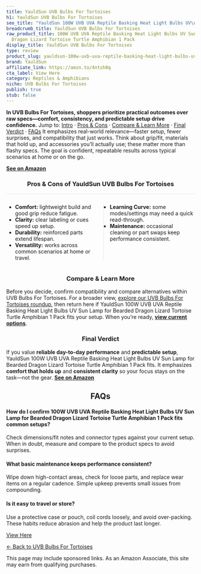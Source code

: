 ```yaml
---
title: YauldSun UVB Bulbs For Tortoises
h1: YauldSun UVB Bulbs For Tortoises
seo_title: "YauldSun 100W UVB UVA Reptile Basking Heat Light Bulbs UV\u2026"
breadcrumb_title: YauldSun UVB Bulbs For Tortoises
raw_product_title: 100W UVB UVA Reptile Basking Heat Light Bulbs UV Sun Lamp for Bearded
  Dragon Lizard Tortoise Turtle Amphibian 1 Pack
display_title: YauldSun UVB Bulbs For Tortoises
type: review
product_slug: yauldsun-100w-uvb-uva-reptile-basking-heat-light-bulbs-uv-sun-lamp-for-4b0d3065
brand: YauldSun
affiliate_link: https://amzn.to/4ntsh0q
cta_label: View Here
category: Reptiles & Amphibians
niche: UVB Bulbs For Tortoises
publish: true
stub: false
---
```


<div id="intro" class="full-width"><p><strong>In UVB Bulbs For Tortoises, shoppers prioritize practical outcomes over raw specs&mdash;comfort, consistency, and predictable setup drive confidence.</strong> Jump to: <a href="#intro">Intro</a> · <a href="#pros-cons">Pros &amp; Cons</a> · <a href="#compare-more">Compare &amp; Learn More</a> · <a href="#verdict">Final Verdict</a> · <a href="#faqs">FAQs</a> It emphasizes real-world relevance&mdash;faster setup, fewer surprises, and compatibility that just works. Think about grip/fit, materials that hold up, and accessories you’ll actually use; these matter more than flashy specs. The goal is confident, repeatable results across typical scenarios at home or on the go.</p><p><a href="https://amzn.to/4ntsh0q" rel="nofollow sponsored noopener" target="_blank"><strong>See on Amazon</strong></a></p></div>
<h3 id="pros-cons" style="text-align:center;">Pros &amp; Cons of YauldSun UVB Bulbs For Tortoises</h3>
<div class="pc-grid" style="display:grid;grid-template-columns:1fr 1fr;gap:16px;border-top:1px solid #e5e7eb;padding-top:12px;">
  <ul>
    <li><strong>Comfort:</strong> lightweight build and good grip reduce fatigue.</li>
    <li><strong>Clarity:</strong> clear labeling or cues speed up setup.</li>
    <li><strong>Durability:</strong> reinforced parts extend lifespan.</li>
    <li><strong>Versatility:</strong> works across common scenarios at home or travel.</li>
  </ul>
  <ul style="border-left:1px solid #e5e7eb;padding-left:16px;">
    <li><strong>Learning Curve:</strong> some modes/settings may need a quick read-through.</li>
    <li><strong>Maintenance:</strong> occasional cleaning or part swaps keep performance consistent.</li>
  </ul>
</div>


<h3 id="compare-more" style="text-align:center;">Compare &amp; Learn More</h3>
<p>Before you decide, confirm compatibility and compare alternatives within UVB Bulbs For Tortoises. For a broader view, <a href="#">explore our UVB Bulbs For Tortoises roundup</a>, then return here if YauldSun 100W UVB UVA Reptile Basking Heat Light Bulbs UV Sun Lamp for Bearded Dragon Lizard Tortoise Turtle Amphibian 1 Pack fits your setup. When you’re ready, <a href="https://amzn.to/4ntsh0q" rel="nofollow sponsored noopener" target="_blank"><strong>view current options</strong></a>.</p>

<h3 id="verdict" style="text-align:center;">Final Verdict</h3>
<p>If you value <strong>reliable day-to-day performance</strong> and <strong>predictable setup</strong>, YauldSun 100W UVB UVA Reptile Basking Heat Light Bulbs UV Sun Lamp for Bearded Dragon Lizard Tortoise Turtle Amphibian 1 Pack fits. It emphasizes <strong>comfort that holds up</strong> and <strong>consistent clarity</strong> so your focus stays on the task&mdash;not the gear. <a href="https://amzn.to/4ntsh0q" rel="nofollow sponsored noopener" target="_blank"><strong>See on Amazon</strong></a></p>

<h2 id="faqs" style="text-align:center;">FAQs</h2>
<h4><strong>How do I confirm 100W UVB UVA Reptile Basking Heat Light Bulbs UV Sun Lamp for Bearded Dragon Lizard Tortoise Turtle Amphibian 1 Pack fits common setups?</strong></h4>
<p>Check dimensions/fit notes and connector types against your current setup. When in doubt, measure and compare to the product specs to avoid surprises.</p>
<h4><strong>What basic maintenance keeps performance consistent?</strong></h4>
<p>Wipe down high-contact areas, check for loose parts, and replace wear items on a regular cadence. Simple upkeep prevents small issues from compounding.</p>
<h4><strong>Is it easy to travel or store?</strong></h4>
<p>Use a protective case or pouch, coil cords loosely, and avoid over-packing. These habits reduce abrasion and help the product last longer.</p>

<p><a class="btn" href="https://amzn.to/4ntsh0q" target="_blank" rel="nofollow sponsored noopener">View Here</a></p>
<p><a href="/roundups/reptiles-amphibians/uvb-bulbs-for-tortoises/">← Back to UVB Bulbs For Tortoises</a></p>
<aside class="disclosure">This page may include sponsored links. As an Amazon Associate, this site may earn from qualifying purchases.</aside>
